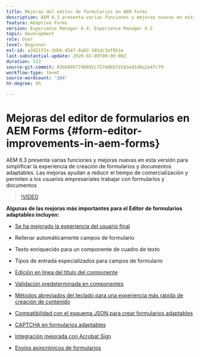 ```yaml
---
title: Mejoras del editor de formularios en AEM Forms
description: AEM 6.3 presenta varias funciones y mejoras nuevas en esta versión para simplificar la experiencia de creación de formularios y documentos adaptables. Las mejoras ayudan a reducir el tiempo de comercialización y permiten a los usuarios empresariales trabajar con formularios y documentos
feature: Adaptive Forms
version: Experience Manager 6.4, Experience Manager 6.5
topic: Development
role: User
level: Beginner
exl-id: a2d21f2e-3dbb-454f-8a02-101dc3af9b1e
last-substantial-update: 2020-02-09T00:00:00Z
duration: 522
source-git-commit: 03b68057748892c757e0b5315d3a41d0a2e4fc79
workflow-type: tm+mt
source-wordcount: '164'
ht-degree: 0%

---
```


# Mejoras del editor de formularios en AEM Forms {#form-editor-improvements-in-aem-forms}

AEM 6.3 presenta varias funciones y mejoras nuevas en esta versión para simplificar la experiencia de creación de formularios y documentos adaptables. Las mejoras ayudan a reducir el tiempo de comercialización y permiten a los usuarios empresariales trabajar con formularios y documentos

>[!VIDEO](https://video.tv.adobe.com/v/19500?quality=12&learn=on)

**Algunas de las mejoras más importantes para el Editor de formularios adaptables incluyen:**

* [Se ha mejorado la experiencia del usuario final](https://helpx.adobe.com/es/aem-forms/6-3/introduction-forms-authoring.html)

* Rellenar automáticamente campos de formulario
* Texto enriquecido para un componente de cuadro de texto
* Tipos de entrada especializados para campos de formulario

* [Edición en línea del título del componente](https://helpx.adobe.com/es/aem-forms/6-3/introduction-forms-authoring.html)
* [Validación predeterminada en componentes](https://helpx.adobe.com/es/aem-forms/6-3/introduction-forms-authoring.html)
* [Métodos abreviados del teclado para una experiencia más rápida de creación de contenido](https://helpx.adobe.com/es/aem-forms/6-3/keyboard-shortcuts.html#AdaptiveFormEditor)
* [Compatibilidad con el esquema JSON para crear formularios adaptables](https://helpx.adobe.com/es/aem-forms/6-3/adaptive-form-json-schema-form-model.html)
* [CAPTCHA en formularios adaptables](https://helpx.adobe.com/es/aem-forms/6-3/captcha-adaptive-forms.html)
* [Integración mejorada con Acrobat Sign](https://helpx.adobe.com/es/aem-forms/6-3/working-with-adobe-sign.html)
* [Envíos asincrónicos de formularios](https://helpx.adobe.com/es/aem-forms/6-3/asynchronous-submissions-adaptive-forms.html)
